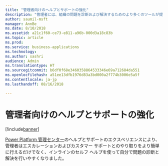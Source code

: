 ```yaml
---
title: "管理者向けのヘルプとサポートの強化"
description: "管理者には、組織の問題を診断および解決するためのより多くのツールが提供されます"
author: saumil-msft
manager: AnnBe
ms.date: 8/10/2018
ms.assetid: a21c1f60-ce73-e811-a96b-000d3a18c83b
ms.topic: article
ms.prod: 
ms.service: business-applications
ms.technology: 
ms.author: sashri
audience: Admin
ms.translationtype: HT
ms.sourcegitcommit: b6df0f68e3460358864533346e69a712684da551
ms.openlocfilehash: a51ee13dfb1976d83a3bd000a2f774b3006e5a5f
ms.contentlocale: ja-jp
ms.lasthandoff: 08/16/2018

---
```

# <a name="enhanced-help-and-support-for-admins"></a>管理者向けのヘルプとサポートの強化


[!include[banner](../../includes/banner.md)]

[Power Platform 管理センター](https://go.microsoft.com/fwlink/?linkid=875536)のヘルプとサポートのエクスペリエンスにより、管理者はエスカレーションおよびカスタマー サポートとのやり取りをより簡単に行えるだけでなく、インラインのセルフ ヘルプを使って自分で問題の診断と解決を行いやすくなりました。

